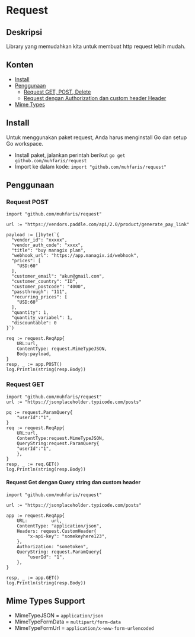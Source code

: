 # Request
## Deskripsi
Library yang memudahkan kita untuk membuat http request lebih mudah.

## Konten
- [Install](https://github.com/muhfaris/request#install)
- [Penggunaan](https://github.com/muhfaris/request#penggunaan)
  - [Request GET, POST, Delete](https://github.com/muhfaris/request#request-post)
  - [Request dengan Authorization dan custom header Header](https://github.com/muhfaris/request#request-get-dengan-query-string-dan-custom-header)
- [Mime Types](https://github.com/muhfaris/request#mime-types)

## Install
Untuk menggunakan paket request, Anda harus menginstall Go dan setup Go workspace.
- Install paket, jalankan perintah berikut
`go get github.com/muhfaris/request`
- Import ke dalam kode:
`import "github.com/muhfaris/request"`

## Penggunaan
### Request POST
```
import "github.com/muhfaris/request"

url := "https://vendors.paddle.com/api/2.0/product/generate_pay_link"

payload := []byte(`{
  "vendor_id": "xxxxx",
  "vendor_auth_code": "xxxx",
  "title": "buy managix plan",
  "webhook_url": "https://app.managix.id/webhook",
  "prices": [
    "USD:60"
  ],
  "customer_email": "akun@gmail.com",
  "customer_country": "ID",
  "customer_postcode": "4000",
  "passthrough": "111",
  "recurring_prices": [
    "USD:60"
  ],
  "quantity": 1,
  "quantity_variabel": 1,
  "discountable": 0
}`)

req := request.ReqApp{
    URL:url,
    ContentType: request.MimeTypeJSON,
    Body:payload,
}
resp, _ := app.POST()
log.Println(string(resp.Body))
```
### Request GET
```
import "github.com/muhfaris/request"
url := "https://jsonplaceholder.typicode.com/posts"

pq := request.ParamQuery{
    "userId":"1",
}
req := request.ReqApp{
    URL:url,
    ContentType:request.MimeTypeJSON,
    QueryString:request.ParamQuery{
    "userId":"1",
    },
}
resp, _ := req.GET()
log.Println(string(resp.Body))
```

#### Request Get dengan Query string dan custom header
```
import "github.com/muhfaris/request"

url := "https://jsonplaceholder.typicode.com/posts"

app := request.ReqApp{
	URL:         url,
	ContentType: "application/json",
	Headers: request.CustomHeader{
		"x-api-key": "somekeyhere123",
	},
	Authorization: "sometoken",
	QueryString: request.ParamQuery{
		"userId": "1",
	},
}

resp, _ := app.GET()
log.Println(string(resp.Body))
```
## Mime Types Support
- MimeTypeJSON = `application/json`
- MimeTypeFormData = `multipart/form-data`
- MimeTypeFormUrl = `application/x-www-form-urlencoded`
